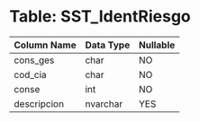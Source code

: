 # Table: SST_IdentRiesgo

| Column Name | Data Type | Nullable |
|-------------|-----------|----------|
| cons_ges | char | NO |
| cod_cia | char | NO |
| conse | int | NO |
| descripcion | nvarchar | YES |
